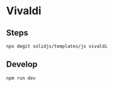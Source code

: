 # Vivaldi



## Steps

```
npx degit solidjs/templates/js vivaldi
```


## Develop

```
npm run dev
```
